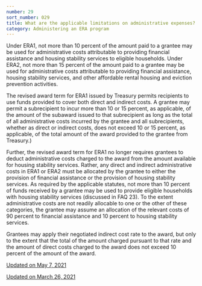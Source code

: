 ```yaml
---
number: 29
sort_number: 029
title: What are the applicable limitations on administrative expenses?
category: Administering an ERA program
---
```


Under ERA1, not more than 10 percent of the amount paid to a grantee may be used for administrative costs attributable to providing financial assistance and housing stability services to eligible households. Under ERA2, not more than 15 percent of the amount paid to a grantee may be used for administrative costs attributable to providing financial assistance, housing stability services, and other affordable rental housing and eviction prevention activities.

The revised award term for ERA1 issued by Treasury permits recipients to use funds provided to cover both direct and indirect costs. A grantee may permit a subrecipient to incur more than 10 or 15 percent, as applicable, of the amount of the subaward issued to that subrecipient as long as the total of all administrative costs incurred by the grantee and all subrecipients, whether as direct or indirect costs, does not exceed 10 or 15 percent, as applicable, of the total amount of the award provided to the grantee from Treasury.)

Further, the revised award term for ERA1 no longer requires grantees to deduct administrative costs charged to the award from the amount available for housing stability services. Rather, any direct and indirect administrative costs in ERA1 or ERA2 must be allocated by the grantee to either the provision of financial assistance or the provision of housing stability services. As required by the applicable statutes, not more than 10 percent of funds received by a grantee may be used to provide eligible households with housing stability services (discussed in FAQ 23). To the extent administrative costs are not readily allocable to one or the other of these categories, the grantee may assume an allocation of the relevant costs of 90 percent to financial assistance and 10 percent to housing stability services.

Grantees may apply their negotiated indirect cost rate to the award, but only to the extent that the total of the amount charged pursuant to that rate and the amount of direct costs charged to the award does not exceed 10 percent of the amount of the award.

<a href="{{ site.baseurl }}/implementation-guidance/changes/" class="era-guidance__datestamp">Updated on May 7, 2021</a>

<a href="{{ site.baseurl }}/implementation-guidance/changes/" class="era-guidance__datestamp">Updated on March 26, 2021</a>